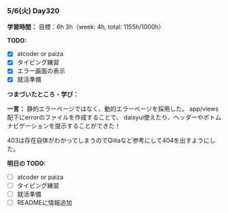 ### 5/6(火) Day320

**学習時間：**
目標：6h
3h（week: 4h, total: 1155h/1000h）

**TODO:**
- [x] atcoder or paiza
- [x] タイピング練習
- [x] エラー画面の表示
- [x] 就活準備

**つまづいたところ・学び：**

**一言：**
静的エラーページではなく、動的エラーページを採用した。
app/views配下にerrorのファイルを作成することで、
daisyui使えたり、ヘッダーやボトムナビゲーションを提示することができた！

403は存在自体がわかってしまうのでQiitaなど参考にして404を出すようにした。

**明日の TODO:**
- [ ] atcoder or paiza
- [ ] タイピング練習
- [ ] 就活準備
- [ ] READMEに情報追加
